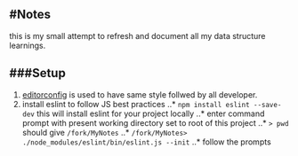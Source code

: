#Notes
---
this is my small attempt to refresh and document all my data structure learnings.

###Setup
---
1. [editorconfig](http://editorconfig.org/) is used to have same style follwed by all developer.
2. install eslint to follow JS best practices
..* `npm install eslint --save-dev` this will install eslint for your project locally
..* enter command prompt with present working directory set to root of this project
..* `> pwd` should give `/fork/MyNotes`
..* `/fork/MyNotes> ./node_modules/eslint/bin/eslint.js --init`
..* follow the prompts
